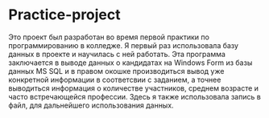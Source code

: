 # Practice-project
Это проект был разработан во время первой практики по программированию в колледже. Я первый раз использовала базу данных в проекте и научилась с ней работать. Эта программа заключается в выводе данных о кандидатах на Windows Form из базы данных MS SQL и в правом окошке производиться вывод уже конкретной информации в соответсвии с заданием, а точнее выводиться информация о количестве участников, среднем возрасте и часто встречающейся профессии. Здесь я также  использовала запись в файл, для дальнейшего использования данных. 
